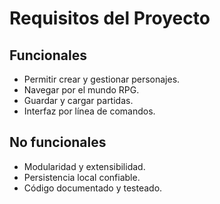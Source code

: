 # Requisitos del Proyecto

## Funcionales

- Permitir crear y gestionar personajes.
- Navegar por el mundo RPG.
- Guardar y cargar partidas.
- Interfaz por línea de comandos.

## No funcionales

- Modularidad y extensibilidad.
- Persistencia local confiable.
- Código documentado y testeado.